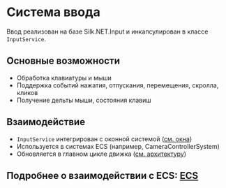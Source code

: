# Система ввода

Ввод реализован на базе Silk.NET.Input и инкапсулирован в классе `InputService`.

## Основные возможности
- Обработка клавиатуры и мыши
- Поддержка событий нажатия, отпускания, перемещения, скролла, кликов
- Получение дельты мыши, состояния клавиш

## Взаимодействие
- `InputService` интегрирован с оконной системой ([см. окна](windowing.md))
- Используется в системах ECS (например, CameraControllerSystem)
- Обновляется в главном цикле движка ([см. архитектуру](engine.md))

## Подробнее о взаимодействии с ECS: [ECS](ecs.md) 